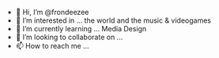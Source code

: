 - 👋 Hi, I’m @frondeezee
- 👀 I’m interested in ... the world and the music & videogames
- 🌱 I’m currently learning ... Media Design
- 💞️ I’m looking to collaborate on ...
- 📫 How to reach me ...

<!---
frondeezee/frondeezee is a ✨ special ✨ repository because its `README.md` (this file) appears on your GitHub profile.
You can click the Preview link to take a look at your changes.
--->

